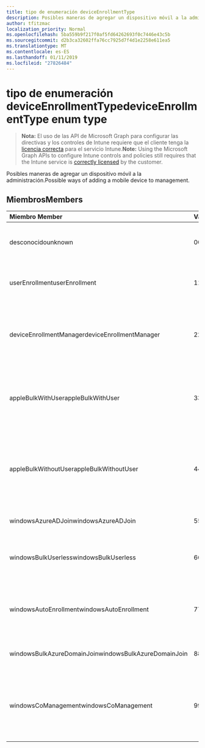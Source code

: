 ```yaml
---
title: tipo de enumeración deviceEnrollmentType
description: Posibles maneras de agregar un dispositivo móvil a la administración.
author: tfitzmac
localization_priority: Normal
ms.openlocfilehash: 5ba559b9f217f0af5fd64262693f0c7446e43c5b
ms.sourcegitcommit: d2b3ca32602ffa76cc7925d7f4d1e2258e611ea5
ms.translationtype: MT
ms.contentlocale: es-ES
ms.lasthandoff: 01/11/2019
ms.locfileid: "27826484"
---
```

# <a name="deviceenrollmenttype-enum-type"></a><span data-ttu-id="369db-103">tipo de enumeración deviceEnrollmentType</span><span class="sxs-lookup"><span data-stu-id="369db-103">deviceEnrollmentType enum type</span></span>

> <span data-ttu-id="369db-104">**Nota:** El uso de las API de Microsoft Graph para configurar las directivas y los controles de Intune requiere que el cliente tenga la [licencia correcta](https://go.microsoft.com/fwlink/?linkid=839381) para el servicio Intune.</span><span class="sxs-lookup"><span data-stu-id="369db-104">**Note:** Using the Microsoft Graph APIs to configure Intune controls and policies still requires that the Intune service is [correctly licensed](https://go.microsoft.com/fwlink/?linkid=839381) by the customer.</span></span>

<span data-ttu-id="369db-105">Posibles maneras de agregar un dispositivo móvil a la administración.</span><span class="sxs-lookup"><span data-stu-id="369db-105">Possible ways of adding a mobile device to management.</span></span>
## <a name="members"></a><span data-ttu-id="369db-106">Miembros</span><span class="sxs-lookup"><span data-stu-id="369db-106">Members</span></span>
|<span data-ttu-id="369db-107">Miembro	</span><span class="sxs-lookup"><span data-stu-id="369db-107">Member</span></span>|<span data-ttu-id="369db-108">Valor</span><span class="sxs-lookup"><span data-stu-id="369db-108">Value</span></span>|<span data-ttu-id="369db-109">Description</span><span class="sxs-lookup"><span data-stu-id="369db-109">Description</span></span>|
|:---|:---|:---|
|<span data-ttu-id="369db-110">desconocido</span><span class="sxs-lookup"><span data-stu-id="369db-110">unknown</span></span>|<span data-ttu-id="369db-111">0</span><span class="sxs-lookup"><span data-stu-id="369db-111">0</span></span>|<span data-ttu-id="369db-112">No se recopiló el valor predeterminado, el tipo de inscripción.</span><span class="sxs-lookup"><span data-stu-id="369db-112">Default value, enrollment type was not collected.</span></span>|
|<span data-ttu-id="369db-113">userEnrollment</span><span class="sxs-lookup"><span data-stu-id="369db-113">userEnrollment</span></span>|<span data-ttu-id="369db-114">1</span><span class="sxs-lookup"><span data-stu-id="369db-114">1</span></span>|<span data-ttu-id="369db-115">Inscripción impulsada de usuario a través del canal BYOD.</span><span class="sxs-lookup"><span data-stu-id="369db-115">User driven enrollment through BYOD channel.</span></span>|
|<span data-ttu-id="369db-116">deviceEnrollmentManager</span><span class="sxs-lookup"><span data-stu-id="369db-116">deviceEnrollmentManager</span></span>|<span data-ttu-id="369db-117">2</span><span class="sxs-lookup"><span data-stu-id="369db-117">2</span></span>|<span data-ttu-id="369db-118">Inscripción de usuario con una cuenta de administrador de inscripción de dispositivo.</span><span class="sxs-lookup"><span data-stu-id="369db-118">User enrollment with a device enrollment manager account.</span></span>|
|<span data-ttu-id="369db-119">appleBulkWithUser</span><span class="sxs-lookup"><span data-stu-id="369db-119">appleBulkWithUser</span></span>|<span data-ttu-id="369db-120">3</span><span class="sxs-lookup"><span data-stu-id="369db-120">3</span></span>|<span data-ttu-id="369db-121">Inscripción masiva de Apple con desafío de usuario.</span><span class="sxs-lookup"><span data-stu-id="369db-121">Apple bulk enrollment with user challenge.</span></span> <span data-ttu-id="369db-122">(DEP, Configurador de Apple)</span><span class="sxs-lookup"><span data-stu-id="369db-122">(DEP, Apple Configurator)</span></span>|
|<span data-ttu-id="369db-123">appleBulkWithoutUser</span><span class="sxs-lookup"><span data-stu-id="369db-123">appleBulkWithoutUser</span></span>|<span data-ttu-id="369db-124">4</span><span class="sxs-lookup"><span data-stu-id="369db-124">4</span></span>|<span data-ttu-id="369db-125">Inscripción masiva de Apple sin desafío de usuario.</span><span class="sxs-lookup"><span data-stu-id="369db-125">Apple bulk enrollment without user challenge.</span></span> <span data-ttu-id="369db-126">(Configuración DEP, Configurador de Apple, móvil)</span><span class="sxs-lookup"><span data-stu-id="369db-126">(DEP, Apple Configurator, Mobile Config)</span></span>|
|<span data-ttu-id="369db-127">windowsAzureADJoin</span><span class="sxs-lookup"><span data-stu-id="369db-127">windowsAzureADJoin</span></span>|<span data-ttu-id="369db-128">5</span><span class="sxs-lookup"><span data-stu-id="369db-128">5</span></span>|<span data-ttu-id="369db-129">Unirse Windows Azure AD de 10.</span><span class="sxs-lookup"><span data-stu-id="369db-129">Windows 10 Azure AD Join.</span></span>|
|<span data-ttu-id="369db-130">windowsBulkUserless</span><span class="sxs-lookup"><span data-stu-id="369db-130">windowsBulkUserless</span></span>|<span data-ttu-id="369db-131">6</span><span class="sxs-lookup"><span data-stu-id="369db-131">6</span></span>|<span data-ttu-id="369db-132">Inscripción de Windows 10 masiva a través de ICD con certificado.</span><span class="sxs-lookup"><span data-stu-id="369db-132">Windows 10 Bulk enrollment through ICD with certificate.</span></span>|
|<span data-ttu-id="369db-133">windowsAutoEnrollment</span><span class="sxs-lookup"><span data-stu-id="369db-133">windowsAutoEnrollment</span></span>|<span data-ttu-id="369db-134">7</span><span class="sxs-lookup"><span data-stu-id="369db-134">7</span></span>|<span data-ttu-id="369db-135">10 de Windows la inscripción automática.</span><span class="sxs-lookup"><span data-stu-id="369db-135">Windows 10 automatic enrollment.</span></span> <span data-ttu-id="369db-136">(Agregar la cuenta de trabajo)</span><span class="sxs-lookup"><span data-stu-id="369db-136">(Add work account)</span></span>|
|<span data-ttu-id="369db-137">windowsBulkAzureDomainJoin</span><span class="sxs-lookup"><span data-stu-id="369db-137">windowsBulkAzureDomainJoin</span></span>|<span data-ttu-id="369db-138">8</span><span class="sxs-lookup"><span data-stu-id="369db-138">8</span></span>|<span data-ttu-id="369db-139">Windows 10 masivo participar en Azure AD.</span><span class="sxs-lookup"><span data-stu-id="369db-139">Windows 10 bulk Azure AD Join.</span></span>|
|<span data-ttu-id="369db-140">windowsCoManagement</span><span class="sxs-lookup"><span data-stu-id="369db-140">windowsCoManagement</span></span>|<span data-ttu-id="369db-141">9</span><span class="sxs-lookup"><span data-stu-id="369db-141">9</span></span>|<span data-ttu-id="369db-142">10 CO-administración de Windows desencadenadas por piloto automático o directiva de grupo.</span><span class="sxs-lookup"><span data-stu-id="369db-142">Windows 10 Co-Management triggered by AutoPilot or Group Policy.</span></span>|



